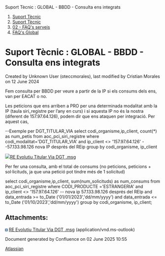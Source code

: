 Suport Tècnic : GLOBAL - BBDD - Consulta ens integrats  

1.  [Suport Tècnic](index.html)
2.  [Suport Tècnic](13893782.html)
3.  [02 - FAQ's serveis](26313393.html)
4.  [FAQ's Global](28705585.html)

Suport Tècnic : GLOBAL - BBDD - Consulta ens integrats
======================================================

Created by Unknown User (oteccmorales), last modified by Cristian Morales on 12 June 2024

Fem consulta per BBDD per veure a partir de la IP si els consums dels ens, van per EACAT o no.

  

Les peticions que ens arriben a PRO per una determinada modalitat amb la IP (taula siri\_registre per l’any en curs) i si aquesta IP no és la nostra (diferent de 157.97.64.126), podem dir que ens ataquen per integració. Per aquest cas,

\--Exemple per DGT\_TITULAR\_VIA
select codi\_organisme,ip\_client, count(\*) as num\_petis 
from aoc\_pci\_siri\_registre
where codi\_modalitat='DGT\_TITULAR\_VIA'
and ip\_client <> '157.97.64.126' --57.133.98.126 nova IP després del REip
group by codi\_organisme, ip\_client

[![](download/resources/com.atlassian.confluence.plugins.confluence-view-file-macro:view-file-macro-resources/images/placeholder-medium-file.png)RE Evolutiu Titular Via DGT .msg](/download/attachments/61931930/RE%20%20Evolutiu%20%20Titular%20Via%20%20DGT%20.msg?version=1&modificationDate=1634650646969&api=v2)

Per fer una consulta, amb el total de consums (no peticions, peticions + sol·licituds, ja que una petició pot tindre més de 1 solicitud)

select codi\_organisme,ip\_client, sum(num\_solicituds) as num\_consums
from aoc\_pci\_siri\_registre
where CODI\_PRODUCTE ='ESTRANGERIA'
and ip\_client <> '157.97.64.126' -- nova ip 57.133.98.126 després del REIp
and data\_entrada >= to\_Date ('01/01/2023','dd/mm/yyyy')
and data\_entrada <= to\_Date ('01/10/2023','dd/mm/yyyy')
group by codi\_organisme, ip\_client;

Attachments:
------------

![](images/icons/bullet_blue.gif) [RE Evolutiu Titular Via DGT .msg](attachments/61931930/61931931.msg) (application/vnd.ms-outlook)  

Document generated by Confluence on 02 June 2025 10:55

[Atlassian](http://www.atlassian.com/)